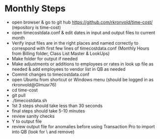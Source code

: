# Monthly Steps

- open browser & go to git hub https://github.com/rkronvold/time-cost/ (repository is time-cost)
-  open timecostdata.conf & edit dates in input and output files to current month
- Verify input files are in the right places and named correctly to correspond with first few lines of timecostdata.conf (Monthly Hours from Billing folder, Class List Master & LookUps)
- Make folder for output if needed
- Make adjustments or additions to employees or rates in look up file as needed & add employees to vendor list in QB as needed
- Commit changes to timecostdata.conf
- open Ubuntu from shortcut or Windows menu (should be logged in as rkronvold@Glmusr76)
- cd time-cost
- git pull
- ./timecostdata.sh
- 1st 3 steps should take less than 30 seconds
- final steps should take 5-10 minutes
- review sanity checks
- Y to output file
- review output file for anomalies before using Transaction Pro to import into QB (look for \ and remove)
